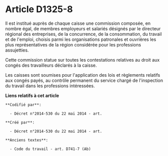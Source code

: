 # Article D1325-8

Il est institué auprès de chaque caisse une commission composée, en nombre égal, de membres employeurs et salariés désignés
par le directeur régional des entreprises, de la concurrence, de la consommation, du travail et de l'emploi, choisis parmi
les organisations patronales et ouvrières les plus représentatives de la région considérée pour les professions assujetties.

Cette commission statue sur toutes les contestations relatives au droit aux congés des travailleurs déclarés à la caisse.

Les caisses sont soumises pour l'application des lois et règlements relatifs aux congés payés, au contrôle permanent du
service chargé de l'inspection du travail dans les professions intéressées.

**Liens relatifs à cet article**

	**Codifié par**:

	  - Décret n°2014-530 du 22 mai 2014 - art.

	**Créé par**:

	  - Décret n°2014-530 du 22 mai 2014 - art.

	**Anciens textes**:

	  - Code du travail - art. D741-7 (Ab)
